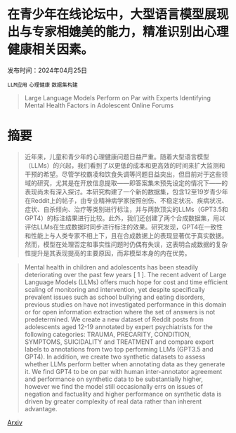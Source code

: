 # 在青少年在线论坛中，大型语言模型展现出与专家相媲美的能力，精准识别出心理健康相关因素。

发布时间：2024年04月25日

`LLM应用` `心理健康` `数据集构建`

> Large Language Models Perform on Par with Experts Identifying Mental Health Factors in Adolescent Online Forums

# 摘要

> 近年来，儿童和青少年的心理健康问题日益严重。随着大型语言模型（LLMs）的兴起，我们看到了以更低的成本和更高效的时间来扩大监测和干预的希望。尽管学校霸凌和饮食失调等问题日益突出，但目前对于这些领域的研究，尤其是在开放信息提取——即答案集未预先设定的情况下——的表现尚未有深入探讨。本研究构建了一个新的数据集，包含12至19岁青少年在Reddit上的帖子，由专业精神病学家按照创伤、不稳定状况、疾病状况、症状、自杀倾向、治疗等类别进行标注，并与两款顶尖的LLMs（GPT3.5和GPT4）的标注结果进行比较。此外，我们还创建了两个合成数据集，用以评估LLMs在生成数据时同步进行标注的效果。研究发现，GPT4在一致性和性能上与人类专家不相上下，且在合成数据上的表现显著优于真实数据。然而，模型在处理否定和事实性问题时仍偶有失误，这表明合成数据的复杂性提升是其表现提高的主要原因，而非模型本身的内在优势。

> Mental health in children and adolescents has been steadily deteriorating over the past few years [ 1 ]. The recent advent of Large Language Models (LLMs) offers much hope for cost and time efficient scaling of monitoring and intervention, yet despite specifically prevalent issues such as school bullying and eating disorders, previous studies on have not investigated performance in this domain or for open information extraction where the set of answers is not predetermined. We create a new dataset of Reddit posts from adolescents aged 12-19 annotated by expert psychiatrists for the following categories: TRAUMA, PRECARITY, CONDITION, SYMPTOMS, SUICIDALITY and TREATMENT and compare expert labels to annotations from two top performing LLMs (GPT3.5 and GPT4). In addition, we create two synthetic datasets to assess whether LLMs perform better when annotating data as they generate it. We find GPT4 to be on par with human inter-annotator agreement and performance on synthetic data to be substantially higher, however we find the model still occasionally errs on issues of negation and factuality and higher performance on synthetic data is driven by greater complexity of real data rather than inherent advantage.

[Arxiv](https://arxiv.org/abs/2404.16461)